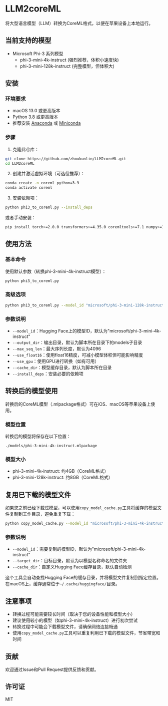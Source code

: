 # LLM2coreML

将大型语言模型（LLM）转换为CoreML格式，以便在苹果设备上本地运行。

## 当前支持的模型

- Microsoft Phi-3 系列模型
  - phi-3-mini-4k-instruct (强烈推荐，体积小速度快)
  - phi-3-mini-128k-instruct (完整模型，但体积大)

## 安装

### 环境要求

- macOS 13.0 或更高版本
- Python 3.8 或更高版本
- 推荐安装 [Anaconda](https://www.anaconda.com/download) 或 [Miniconda](https://docs.conda.io/en/latest/miniconda.html)

### 步骤

1. 克隆此仓库：

```bash
git clone https://github.com/zhoukunlin/LLM2coreML.git
cd LLM2coreML
```

2. 创建并激活虚拟环境（可选但推荐）：

```bash
conda create -n coreml python=3.9
conda activate coreml
```

3. 安装依赖项：

```bash
python phi3_to_coreml.py --install_deps
```

或者手动安装：

```bash
pip install torch>=2.0.0 transformers>=4.35.0 coremltools>=7.1 numpy>=1.23.0
```

## 使用方法

### 基本命令

使用默认参数（转换phi-3-mini-4k-instruct模型）：

```bash
python phi3_to_coreml.py
```

### 高级选项

```bash
python phi3_to_coreml.py --model_id "microsoft/phi-3-mini-128k-instruct" --use_gpu --max_seq_len 8192
```

### 参数说明

- `--model_id`：Hugging Face上的模型ID，默认为"microsoft/phi-3-mini-4k-instruct"
- `--output_dir`：输出目录，默认为脚本所在目录下的models子目录
- `--max_seq_len`：最大序列长度，默认为4096
- `--use_float16`：使用float16精度，可减小模型体积但可能影响精度
- `--use_gpu`：使用GPU进行转换（如有可用）
- `--cache_dir`：模型缓存目录，默认为脚本所在目录
- `--install_deps`：安装必要的依赖项

## 转换后的模型使用

转换后的CoreML模型（.mlpackage格式）可在iOS、macOS等苹果设备上使用。

### 模型位置

转换后的模型将保存在以下位置：

```
./models/phi-3-mini-4k-instruct.mlpackage
```

### 模型大小

- phi-3-mini-4k-instruct: 约4GB（CoreML格式）
- phi-3-mini-128k-instruct: 约8GB（CoreML格式）

## 复用已下载的模型文件

如果您之前已经下载过模型，可以使用`copy_model_cache.py`工具将缓存的模型文件复制到工作目录，避免重复下载：

```bash
python copy_model_cache.py --model_id "microsoft/phi-3-mini-4k-instruct"
```

### 参数说明

- `--model_id`：需要复制的模型ID，默认为"microsoft/phi-3-mini-4k-instruct"
- `--target_dir`：目标目录，默认为以模型名称命名的文件夹
- `--cache_dir`：自定义Hugging Face缓存目录，默认自动检测

这个工具会自动查找Hugging Face的缓存目录，并将模型文件复制到指定位置。在macOS上，缓存通常位于`~/.cache/huggingface/`目录。

## 注意事项

- 转换过程可能需要较长时间（取决于您的设备性能和模型大小）
- 建议使用较小的模型（如phi-3-mini-4k-instruct）进行初次尝试
- 转换过程中可能会下载模型文件，请确保网络连接畅通
- 使用`copy_model_cache.py`工具可以重复利用已下载的模型文件，节省带宽和时间

## 贡献

欢迎通过Issue和Pull Request提供反馈和贡献。

## 许可证

MIT 